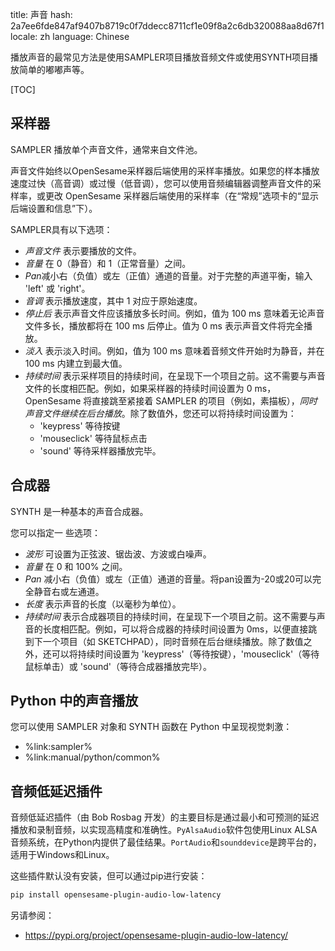 title: 声音
hash: 2a7ee6fde847af9407b8719c0f7ddecc8711cf1e09f8a2c6db320088aa8d67f1
locale: zh
language: Chinese

播放声音的最常见方法是使用SAMPLER项目播放音频文件或使用SYNTH项目播放简单的嘟嘟声等。

[TOC]

## 采样器

SAMPLER 播放单个声音文件，通常来自文件池。

声音文件始终以OpenSesame采样器后端使用的采样率播放。如果您的样本播放速度过快（高音调）或过慢（低音调），您可以使用音频编辑器调整声音文件的采样率，或更改 OpenSesame 采样器后端使用的采样率（在“常规”选项卡的“显示后端设置和信息”下）。

SAMPLER具有以下选项：

- *声音文件* 表示要播放的文件。
- *音量* 在 0（静音）和 1（正常音量）之间。
- *Pan*减小右（负值）或左（正值）通道的音量。对于完整的声道平衡，输入 'left' 或 'right'。
- *音调* 表示播放速度，其中 1 对应于原始速度。
- *停止后* 表示声音文件应该播放多长时间。例如，值为 100 ms 意味着无论声音文件多长，播放都将在 100 ms 后停止。值为 0 ms 表示声音文件将完全播放。
- *淡入* 表示淡入时间。例如，值为 100 ms 意味着音频文件开始时为静音，并在 100 ms 内建立到最大值。
- *持续时间* 表示采样项目的持续时间，在呈现下一个项目之前。这不需要与声音文件的长度相匹配。例如，如果采样器的持续时间设置为 0 ms，OpenSesame 将直接跳至紧接着 SAMPLER 的项目（例如，素描板），*同时声音文件继续在后台播放*。除了数值外，您还可以将持续时间设置为：
	- 'keypress' 等待按键
	- 'mouseclick' 等待鼠标点击
	- 'sound' 等待采样器播放完毕。

## 合成器

SYNTH 是一种基本的声音合成器。

您可以指定一
些选项：

- *波形* 可设置为正弦波、锯齿波、方波或白噪声。
- *音量* 在 0 和 100% 之间。
- *Pan* 减小右（负值）或左（正值）通道的音量。将pan设置为-20或20可以完全静音右或左通道。
- *长度* 表示声音的长度（以毫秒为单位）。
- *持续时间* 表示合成器项目的持续时间，在呈现下一个项目之前。这不需要与声音的长度相匹配。例如，可以将合成器的持续时间设置为 0ms，以便直接跳到下一个项目（如 SKETCHPAD），同时音频在后台继续播放。除了数值之外，还可以将持续时间设置为 'keypress'（等待按键），'mouseclick'（等待鼠标单击）或 'sound'（等待合成器播放完毕）。

## Python 中的声音播放

您可以使用 SAMPLER 对象和 SYNTH 函数在 Python 中呈现视觉刺激：

- %link:sampler%
- %link:manual/python/common%


## 音频低延迟插件

音频低延迟插件（由 Bob Rosbag 开发）的主要目标是通过最小和可预测的延迟播放和录制音频，以实现高精度和准确性。`PyAlsaAudio`软件包使用Linux ALSA音频系统，在Python内提供了最佳结果。`PortAudio`和`sounddevice`是跨平台的，适用于Windows和Linux。

这些插件默认没有安装，但可以通过pip进行安装：

```bash
pip install opensesame-plugin-audio-low-latency
```

另请参阅：

- <https://pypi.org/project/opensesame-plugin-audio-low-latency/>